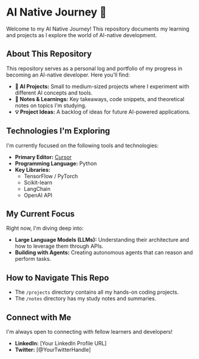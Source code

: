 # AI Native Journey 🚀

Welcome to my AI Native Journey! This repository documents my learning and projects as I explore the world of AI-native development.

## About This Repository

This repository serves as a personal log and portfolio of my progress in becoming an AI-native developer. Here you'll find:

* **🤖 AI Projects:** Small to medium-sized projects where I experiment with different AI concepts and tools.
* **📝 Notes & Learnings:** Key takeaways, code snippets, and theoretical notes on topics I'm studying.
* **💡 Project Ideas:** A backlog of ideas for future AI-powered applications.

## Technologies I'm Exploring

I'm currently focused on the following tools and technologies:

* **Primary Editor:** [Cursor](https://cursor.sh/)
* **Programming Language:** Python
* **Key Libraries:**
    * TensorFlow / PyTorch
    * Scikit-learn
    * LangChain
    * OpenAI API

## My Current Focus

Right now, I'm diving deep into:

* **Large Language Models (LLMs):** Understanding their architecture and how to leverage them through APIs.
* **Building with Agents:** Creating autonomous agents that can reason and perform tasks.

## How to Navigate This Repo

* The `/projects` directory contains all my hands-on coding projects.
* The `/notes` directory has my study notes and summaries.

## Connect with Me

I'm always open to connecting with fellow learners and developers!

* **LinkedIn:** [Your LinkedIn Profile URL]
* **Twitter:** [@YourTwitterHandle]
